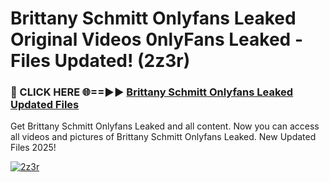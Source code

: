 # Brittany Schmitt Onlyfans Leaked Original Videos 0nlyFans Leaked - Files Updated! (2z3r)

<h3>🔴 CLICK HERE 🌐==►► <a href="https://tinyurl.com/2jnfzry5" rel="nofollow">Brittany Schmitt Onlyfans Leaked Updated Files</a></h3>

Get Brittany Schmitt Onlyfans Leaked and all content. Now you can access all videos and pictures of Brittany Schmitt Onlyfans Leaked. New Updated Files 2025!

[![2z3r](https://i.imgur.com/GyGTBgg.gif)](https://tinyurl.com/2jnfzry5)
